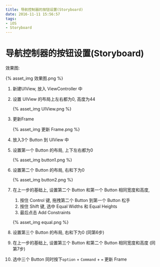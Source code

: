 ```yaml
---
title: 导航控制器的按钮设置(Storyboard)
date: 2016-11-11 15:56:57
tags: 
- iOS
- Storyboard
---
```


# 导航控制器的按钮设置(Storyboard)

效果图:

{% asset_img 效果图.png %}

1. 新建UIView, 放入 ViewController 中 

2. 设置 UIView 的布局上左右都为0, 高度为44

   {% asset_img UIView.png %}

3. 更新Frame

   {% asset_img 更新 Frame.png %} 

4. 放入3个 Button 到 UIView 中

5. 设置第一个 Button 的布局, 上下左右都为0

   {% asset_img button1.png %}

6. 设置第二个 Button 的布局, 右和下为0

   {% asset_img button2.png %}

7. 在上一步的基础上, 设置第二个 Button 和第一个 Button 相同宽度和高度, 

   1. 按住 Control 键, 拖拽第二个 Button 到第一个 Button 松手
   2. 按住 Shift 键, 选中 Equal Widths 和 Equal Heights
   3. 最后点击 Add Constraints 

   {% asset_img equal.png %}

8. 设置第三个 Button 的布局, 右和下为0 (同第6步)

9. 在上一步的基础上, 设置第三个 Button 和第二个 Button 相同宽度和高度 (同第7步)

10. 选中三个 Button 同时按下`option` + `Command` + `=` 更新 Frame